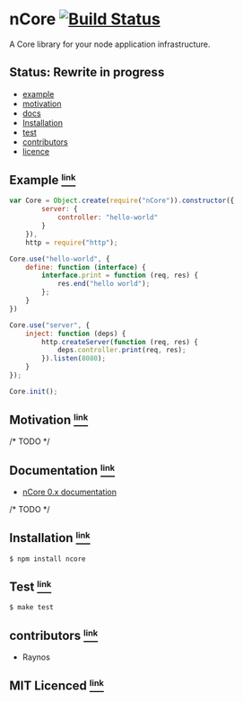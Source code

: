 # nCore [![Build Status][1]][2]

A Core library for your node application infrastructure.

## Status: Rewrite in progress

 - <a href="#example"> example </a>
 - <a href="#motivation"> motivation </a>
 - <a href="#docs"> docs </a>
 - <a href="#install"> Installation </a>
 - <a href="#test"> test </a>
 - <a href="#contributors"> contributors </a>
 - <a href="#licence"> licence </a>

## Example <a name="example" href="#example"><small><sup>link</sup></small></a>

``` javascript
var Core = Object.create(require("nCore")).constructor({
        server: {
            controller: "hello-world"
        }
    }),
    http = require("http");

Core.use("hello-world", {
    define: function (interface) {
        interface.print = function (req, res) {
            res.end("hello world");
        };
    }
})

Core.use("server", {
    inject: function (deps) {
        http.createServer(function (req, res) {
            deps.controller.print(req, res);
        }).listen(8080);
    }
});

Core.init();
```

## Motivation <a name="motivation" href="#motivation"><small><sup>link</sup></small></a>

/* TODO */

## Documentation <a name="docs" href="#docs"><small><sup>link</sup></small></a>

 - [nCore 0.x documentation][3]

/* TODO */

## Installation <a name="install" href="#install"><small><sup>link</sup></small></a>

`$ npm install ncore`

## Test <a name="test" href="#test"><small><sup>link</sup></small></a>

`$ make test`

## contributors <a name="contributors" href="#contributors"><small><sup>link</sup></small></a>

 - Raynos

## MIT Licenced <a name="licence" href="#licence"><small><sup>link</sup></small></a>

  [1]: https://secure.travis-ci.org/Raynos/ncore.png
  [2]: http://travis-ci.org/Raynos/ncore
  [3]: https://github.com/Raynos/ncore/tree/0.x
